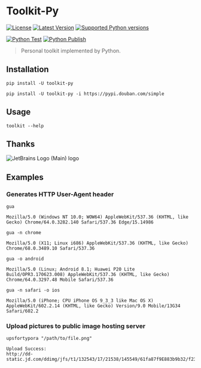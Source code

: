 # Toolkit-Py

[![License](https://img.shields.io/pypi/l/toolkit-py)](https://github.com/fujiawei-dev/toolkit-py/blob/master/LICENSE)
[![Latest Version](https://img.shields.io/pypi/v/toolkit-py)](https://pypi.org/project/toolkit-py/)
[![Supported Python versions](https://img.shields.io/pypi/pyversions/toolkit-py)](https://pypi.python.org/pypi/toolkit-py)

[![Python Test](https://github.com/fujiawei-dev/toolkit-py/actions/workflows/python-test.yml/badge.svg)](https://github.com/fujiawei-dev/toolkit-py/actions/workflows/python-test.yml)
[![Python Publish](https://github.com/fujiawei-dev/toolkit-py/actions/workflows/python-publish.yml/badge.svg)](https://github.com/fujiawei-dev/toolkit-py/actions/workflows/python-publish.yml)

> Personal toolkit implemented by Python.

## Installation

```shell
pip install -U toolkit-py
```

```shell
pip install -U toolkit-py -i https://pypi.douban.com/simple
```

## Usage

```shell
toolkit --help
```

## Thanks

![JetBrains Logo (Main) logo](https://resources.jetbrains.com/storage/products/company/brand/logos/jb_beam.svg)

## Examples

### Generates HTTP User-Agent header

```shell
gua
```

```
Mozilla/5.0 (Windows NT 10.0; WOW64) AppleWebKit/537.36 (KHTML, like Gecko) Chrome/64.0.3282.140 Safari/537.36 Edge/15.14986
```

```shell
gua -n chrome
```

```
Mozilla/5.0 (X11; Linux i686) AppleWebKit/537.36 (KHTML, like Gecko) Chrome/68.0.3489.10 Safari/537.36
```

```shell
gua -o android
```

```
Mozilla/5.0 (Linux; Android 8.1; Huawei P20 Lite Build/OPR3.170623.008) AppleWebKit/537.36 (KHTML, like Gecko) Chrome/64.0.3297.48 Mobile Safari/537.36
```

```shell
gua -n safari -o ios
```

```
Mozilla/5.0 (iPhone; CPU iPhone OS 9_3_3 like Mac OS X) AppleWebKit/602.2.14 (KHTML, like Gecko) Version/9.0 Mobile/13G34 Safari/602.2
```

### Upload pictures to public image hosting server

```shell
upsfortypora "/path/to/file.png"
```

```
Upload Success:
http://dd-static.jd.com/ddimg/jfs/t1/132543/17/21538/145549/61fa87f9E883b9b32/f23efa3a806cab76.jpg
```
